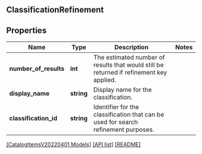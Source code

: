 ## ClassificationRefinement

## Properties

Name | Type | Description | Notes
------------ | ------------- | ------------- | -------------
**number_of_results** | **int** | The estimated number of results that would still be returned if refinement key applied. |
**display_name** | **string** | Display name for the classification. |
**classification_id** | **string** | Identifier for the classification that can be used for search refinement purposes. |

[[CatalogItemsV20220401 Models]](../) [[API list]](../../Api) [[README]](../../../README.md)
